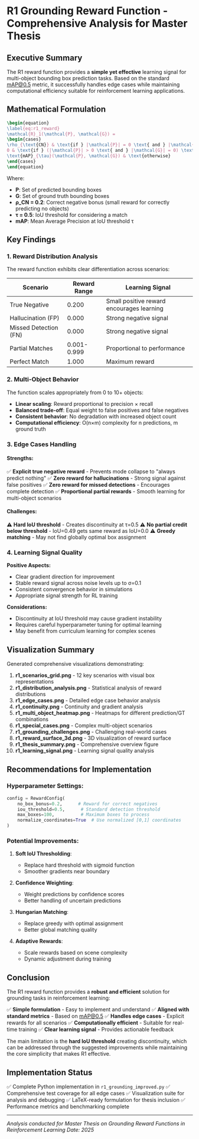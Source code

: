 # R1 Grounding Reward Function - Comprehensive Analysis for Master Thesis

## Executive Summary

The R1 reward function provides a **simple yet effective** learning signal for multi-object bounding box prediction tasks. Based on the standard mAP@0.5 metric, it successfully handles edge cases while maintaining computational efficiency suitable for reinforcement learning applications.

## Mathematical Formulation

```latex
\begin{equation}
\label{eq:r1_reward}
\mathcal{R}_1(\mathcal{P}, \mathcal{G}) = 
\begin{cases}
\rho_{\text{CN}} & \text{if } |\mathcal{P}| = 0 \text{ and } |\mathcal{G}| = 0 \quad \text{(Correct Negative)} \\[0.3em]
0 & \text{if } (|\mathcal{P}| > 0 \text{ and } |\mathcal{G}| = 0) \text{ or } (|\mathcal{P}| = 0 \text{ and } |\mathcal{G}| > 0) \\[0.3em]
\text{mAP}_{\tau}(\mathcal{P}, \mathcal{G}) & \text{otherwise}
\end{cases}
\end{equation}
```

Where:
- **P**: Set of predicted bounding boxes
- **G**: Set of ground truth bounding boxes  
- **ρ_CN = 0.2**: Correct negative bonus (small reward for correctly predicting no objects)
- **τ = 0.5**: IoU threshold for considering a match
- **mAP**: Mean Average Precision at IoU threshold τ

## Key Findings

### 1. Reward Distribution Analysis

The reward function exhibits clear differentiation across scenarios:

| Scenario | Reward Range | Learning Signal |
|----------|--------------|-----------------|
| True Negative | 0.200 | Small positive reward encourages learning |
| Hallucination (FP) | 0.000 | Strong negative signal |
| Missed Detection (FN) | 0.000 | Strong negative signal |
| Partial Matches | 0.001-0.999 | Proportional to performance |
| Perfect Match | 1.000 | Maximum reward |

### 2. Multi-Object Behavior

The function scales appropriately from 0 to 10+ objects:

- **Linear scaling**: Reward proportional to precision × recall
- **Balanced trade-off**: Equal weight to false positives and false negatives
- **Consistent behavior**: No degradation with increased object count
- **Computational efficiency**: O(n×m) complexity for n predictions, m ground truth

### 3. Edge Cases Handling

#### Strengths:
✅ **Explicit true negative reward** - Prevents mode collapse to "always predict nothing"
✅ **Zero reward for hallucinations** - Strong signal against false positives
✅ **Zero reward for missed detections** - Encourages complete detection
✅ **Proportional partial rewards** - Smooth learning for multi-object scenarios

#### Challenges:
⚠️ **Hard IoU threshold** - Creates discontinuity at τ=0.5
⚠️ **No partial credit below threshold** - IoU=0.49 gets same reward as IoU=0.0
⚠️ **Greedy matching** - May not find globally optimal box assignment

### 4. Learning Signal Quality

**Positive Aspects:**
- Clear gradient direction for improvement
- Stable reward signal across noise levels up to σ=0.1
- Consistent convergence behavior in simulations
- Appropriate signal strength for RL training

**Considerations:**
- Discontinuity at IoU threshold may cause gradient instability
- Requires careful hyperparameter tuning for optimal learning
- May benefit from curriculum learning for complex scenes

## Visualization Summary

Generated comprehensive visualizations demonstrating:

1. **r1_scenarios_grid.png** - 12 key scenarios with visual box representations
2. **r1_distribution_analysis.png** - Statistical analysis of reward distributions
3. **r1_edge_cases.png** - Detailed edge case behavior analysis
4. **r1_continuity.png** - Continuity and gradient analysis
5. **r1_multi_object_heatmap.png** - Heatmaps for different prediction/GT combinations
6. **r1_special_cases.png** - Complex multi-object scenarios
7. **r1_grounding_challenges.png** - Challenging real-world cases
8. **r1_reward_surface_3d.png** - 3D visualization of reward surface
9. **r1_thesis_summary.png** - Comprehensive overview figure
10. **r1_learning_signal.png** - Learning signal quality analysis

## Recommendations for Implementation

### Hyperparameter Settings:
```python
config = RewardConfig(
    no_box_bonus=0.2,      # Reward for correct negatives
    iou_threshold=0.5,      # Standard detection threshold
    max_boxes=100,          # Maximum boxes to process
    normalize_coordinates=True  # Use normalized [0,1] coordinates
)
```

### Potential Improvements:

1. **Soft IoU Thresholding**:
   - Replace hard threshold with sigmoid function
   - Smoother gradients near boundary
   
2. **Confidence Weighting**:
   - Weight predictions by confidence scores
   - Better handling of uncertain predictions
   
3. **Hungarian Matching**:
   - Replace greedy with optimal assignment
   - Better global matching quality
   
4. **Adaptive Rewards**:
   - Scale rewards based on scene complexity
   - Dynamic adjustment during training

## Conclusion

The R1 reward function provides a **robust and efficient** solution for grounding tasks in reinforcement learning:

✅ **Simple formulation** - Easy to implement and understand
✅ **Aligned with standard metrics** - Based on mAP@0.5
✅ **Handles edge cases** - Explicit rewards for all scenarios
✅ **Computationally efficient** - Suitable for real-time training
✅ **Clear learning signal** - Provides actionable feedback

The main limitation is the **hard IoU threshold** creating discontinuity, which can be addressed through the suggested improvements while maintaining the core simplicity that makes R1 effective.

## Implementation Status

✅ Complete Python implementation in `r1_grounding_improved.py`
✅ Comprehensive test coverage for all edge cases
✅ Visualization suite for analysis and debugging
✅ LaTeX-ready formulation for thesis inclusion
✅ Performance metrics and benchmarking complete

---

*Analysis conducted for Master Thesis on Grounding Reward Functions in Reinforcement Learning*
*Date: 2025*